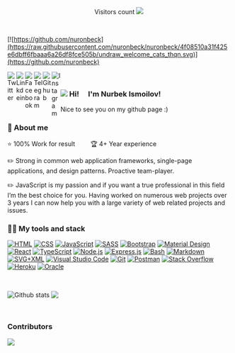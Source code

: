 <p align="center" dir="auto"> 
  Visitors count
  <a target="_blank" rel="noopener noreferrer nofollow" href="https://profile-counter.glitch.me/nuronbeck/count.svg">
    <img
      src="https://profile-counter.glitch.me/nuronbeck/count.svg" data-canonical-src="https://profile-counter.glitch.me/nuronbeck/count.svg"
      style="max-width: 100%;"
    />
  </a>
</p>

<br />

[![https://github.com/nuronbeck](https://raw.githubusercontent.com/nuronbeck/nuronbeck/4f08510a31f425e6dbff6fbaaa6a26df8fce505b/undraw_welcome_cats_thqn.svg)](https://github.com/nuronbeck)

<div align="left">
  <a href="https://twitter.com/noreck77">
    <img align="left" alt="Twitter" width="20px" src="https://cdn.jsdelivr.net/npm/simple-icons@v3/icons/twitter.svg" />
  </a>
  <a href="https://www.linkedin.com/in/noreck77/">
    <img align="left" alt="Linkdein" width="20px" src="https://cdn.jsdelivr.net/npm/simple-icons@v3/icons/linkedin.svg" />
  </a>
  <a href="https://www.facebook.com/nuronbeck">
    <img align="left" alt="Facebook" width="20px" src="https://cdn.jsdelivr.net/npm/simple-icons@v3/icons/facebook.svg" />
  </a>
  <a href="https://t.me/noreck77">
    <img align="left" alt="Telegram" width="20px" src="https://cdn.jsdelivr.net/npm/simple-icons@v3/icons/telegram.svg" />
  </a>
  <a href="https://github.com/nuronbeck">
    <img align="left" alt="Github" width="20px" src="https://cdn.jsdelivr.net/npm/simple-icons@v3/icons/github.svg" />
  </a>
  <a href="https://instagram.com/noreck77">
    <img align="left" alt="Instagram" width="20px" src="https://cdn.jsdelivr.net/npm/simple-icons@v3/icons/instagram.svg" />
  </a>
</div>

<br />

<h3 align="left">
  <img src="https://media.giphy.com/media/hvRJCLFzcasrR4ia7z/giphy.gif" width="28"> Hi!   I'm Nurbek Ismoilov!
</h3>

<p align="left">
  Nice to see you on my github page :)
</p>

### 📌 About me

<p>
⭐ 100% Work for result     🏆 4+ Year experience
</p>

<p>
✏️ Strong in common web application frameworks, single-page applications, and design patterns. Proactive team-player.
</p>

<p>
✏️ JavaScript is my passion and if you want a true professional in this field I’m the best choice for you. Having worked on numerous web projects over 3 years I can now help you with a large variety of web related projects and issues.
</p>

### 👨‍💻 My tools and stack

<p>
      <a href="https://github.com/search?q=user%3ADenverCoder1+language%3Ahtml"><img alt="HTML" src="https://img.shields.io/badge/HTML-E34F26.svg?logo=html5&logoColor=white"></a>
    <a href="https://github.com/search?q=user%3ADenverCoder1+language%3Acss"><img alt="CSS" src="https://img.shields.io/badge/CSS-1572B6.svg?logo=css3&logoColor=white"></a>
    <a href="https://github.com/search?q=user%3ADenverCoder1+language%3Ajavascript"><img alt="JavaScript" src="https://img.shields.io/badge/JavaScript-F7DF1E.svg?logo=javascript&logoColor=black"></a>
    <a href="https://github.com/search?q=user%3ADenverCoder1+language%3Asass"><img alt="SASS" src="https://img.shields.io/badge/Sass-hotpink.svg?logo=SASS&logoColor=white"></a>
    <a href="#"><img alt="Bootstrap" src="https://img.shields.io/badge/Bootstrap-7952B3.svg?logo=bootstrap&logoColor=white"></a>
    <a href="#"><img alt="Material Design" src="https://img.shields.io/badge/Material%20Design-0081CB.svg?logo=material-design&logoColor=white"></a>
    <a href="#"><img alt="React" src="https://img.shields.io/badge/React-20232a.svg?logo=react&logoColor=%2361DAFB"></a>
    <a href="https://github.com/search?q=user%3ADenverCoder1+language%3AtypeScript"><img alt="TypeScript" src="https://img.shields.io/badge/TypeScript-007ACC.svg?logo=typescript&logoColor=white"></a>
    <a href="https://github.com/search?q=user%3ADenverCoder1+language%3Ajavascript"><img alt="Node.js" src="https://img.shields.io/badge/Node.js-43853D.svg?logo=node.js&logoColor=white"></a>
    <a href="#"><img alt="Express.js" src="https://img.shields.io/badge/Express.js-404d59.svg?logo=express&logoColor=white"></a>
    <a href="https://github.com/search?q=user%3ADenverCoder1+language%3Abash"><img alt="Bash" src="https://img.shields.io/badge/Bash-121011.svg?logo=gnu-bash&logoColor=white"></a>
    <a href="https://github.com/search?q=user%3ADenverCoder1+language%3Amarkdown"><img alt="Markdown" src="https://img.shields.io/badge/Markdown-000000.svg?logo=markdown&logoColor=white"></a>
    <a href="https://github.com/search?q=user%3ADenverCoder1+language%3Asvg"><img alt="SVG+XML" src="https://img.shields.io/badge/SVG%2BXML-e0982c.svg?logo=svg&logoColor=white"></a>
  <a href="#"><img alt="Visual Studio Code" src="https://img.shields.io/badge/Visual%20Studio%20Code-0078d7.svg?logo=visual-studio-code&logoColor=white"></a>
  <a href="#"><img alt="Git" src="https://img.shields.io/badge/Git-F05033.svg?logo=git&logoColor=white"></a>
  <a href="#"><img alt="Postman" src="https://img.shields.io/badge/Postman-FF6C37?logo=postman&logoColor=white"></a>
  <a href="#"><img alt="Stack Overflow" src="https://img.shields.io/badge/-Stack%20Overflow-FE7A16?logo=stack-overflow&logoColor=white"></a>
  <a href="#"><img alt="Heroku" src="https://img.shields.io/badge/Heroku-430098.svg?logo=heroku&logoColor=white"></a>
  <a href="#"><img alt="Oracle" src ="https://img.shields.io/badge/Oracle-F00000.svg?logo=oracle&logoColor=white"></a>
</p>

<br />

<p align="left">
  <img align="center" src="https://github-readme-stats.vercel.app/api?username=nuronbeck&show_icons=true&theme=merko&line_height=21" alt="Github stats"/>
  <img align="center" src="https://github-readme-stats.vercel.app/api/top-langs/?username=nuronbeck&theme=merko&hide_langs_below=1&layout=compact" />
</p>

<br />

### Contributors

<p>
  <a href = "https://github.com/nuronbeck/food-delivery-app-vue3/graphs/contributors">
    <img src = "https://contrib.rocks/image?repo=nuronbeck/food-delivery-app-vue3"/>
  </a>
</p>
